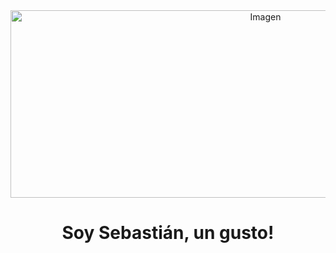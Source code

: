<div align="center">
    <img src="https://www.computersciencedegreehub.com/wp-content/uploads/2023/02/shutterstock_535124956-scaled.jpg" width="800px" height="300px" alt="Imagen">
    <h1 align="center">Soy Sebastián, un gusto!</h1>
</div>
